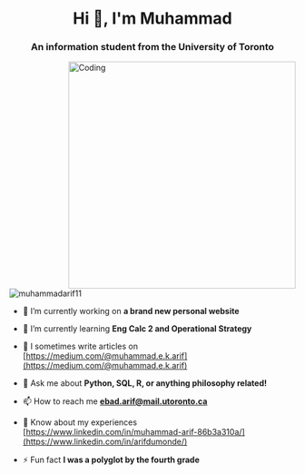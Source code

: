 <h1 align="center">Hi 👋, I'm Muhammad</h1>
<h3 align="center">An information student from the University of Toronto </h3>
<img align="right" alt="Coding" width="400" src="https://cdn.dribbble.com/users/1162077/screenshots/3848914/programmer.gif">


<p align="left"> <img src="https://komarev.com/ghpvc/?username=muhammadarif11&label=Profile%20views&color=0e75b6&style=flat" alt="muhammadarif11" /> </p>

- 🔭 I’m currently working on **a brand new personal website**

- 🌱 I’m currently learning **Eng Calc 2 and Operational Strategy**

- 📝 I sometimes write articles on [https://medium.com/@muhammad.e.k.arif](https://medium.com/@muhammad.e.k.arif)

- 💬 Ask me about **Python, SQL, R, or anything philosophy related!**

- 📫 How to reach me **ebad.arif@mail.utoronto.ca**

- 📄 Know about my experiences [https://www.linkedin.com/in/muhammad-arif-86b3a310a/](https://www.linkedin.com/in/arifdumonde/)

- ⚡ Fun fact **I was a polyglot by the fourth grade**

